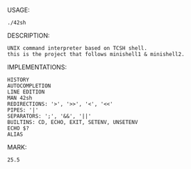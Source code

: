 USAGE:

	./42sh

DESCRIPTION:

	UNIX command interpreter based on TCSH shell.
	this is the project that follows minishell1 & minishell2.

IMPLEMENTATIONS:

	HISTORY
	AUTOCOMPLETION
	LINE EDITION
	MAN 42sh
	REDIRECTIONS: '>', '>>', '<', '<<'
	PIPES: '|'
	SEPARATORS: ';', '&&', '||'
	BUILTINS: CD, ECHO, EXIT, SETENV, UNSETENV
	ECHO $?
	ALIAS

MARK:

	25.5
